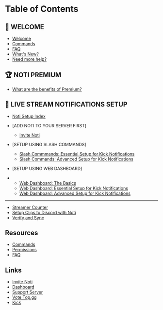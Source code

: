 # Table of Contents

## 👋 WELCOME

* [Welcome](README.md)
* [Commands](resources/commands.md)
* [FAQ](resources/faq.md)
* [What's New?](whats-new.md)
* [Need more help?](https://discord.com/invite/xq6F6ZkUte)

## 🏆 NOTI PREMIUM

* [What are the benefits of Premium?](setup/premium/premium-benefits.md)

## 🔔 LIVE STREAM NOTIFICATIONS SETUP

* [Noti Setup Index](setup/setup/README.md)

* [ADD NOTI TO YOUR SERVER FIRST]
  * [Invite Noti](setup/invite-noti.md)

* [SETUP USING SLASH COMMANDS]
  * [Slash Commmands: Essential Setup for Kick Notifications](setup/setup/streamer.md)
  * [Slash Commands: Advanced Setup for Kick Notifications](setup/setup/streamer-setup-advanced-slash-commands.md)

* [SETUP USING WEB DASHBOARD]
* 
  * [Web Dashboard: The Basics](setup/dashboard/dashboard.md)
  * [Web Dashboard: Essential Setup for Kick Notifications](setup/dashboard/dashboard-setup-for-kick.md)
  * [Web Dashboard: Advanced Setup for Kick Notifications](setup/dashboard/dashboard-advanced-setup-for-kick.md)
<!--  * [Setup Kick Notifications Using Noti's Dashboard Web Interface](setup/setup/streamer-setup-web-dashboard.md) -->

***

* [Streamer Counter](setup/setup/streamer-counter.md)
* [Setup Clips to Discord with Noti](setup-clips-to-discord-with-noti.md)
* [Verify and Sync](verify-and-sync.md)

## Resources

* [Commands](resources/commands.md)
* [Permissions](resources/permissions.md)
* [FAQ](resources/faq.md)

## Links

* [Invite Noti](https://discord.com/oauth2/authorize?scope=bot%20applications.commands\&client\_id=719310199944642753\&permissions=286085598272)
* [Dashboard](https://notibot.app/)
* [Support Server](https://discord.com/invite/xq6F6ZkUte)
* [Vote Top.gg](https://top.gg/bot/719310199944642753/vote)
* [Kick](https://kick.com/)
